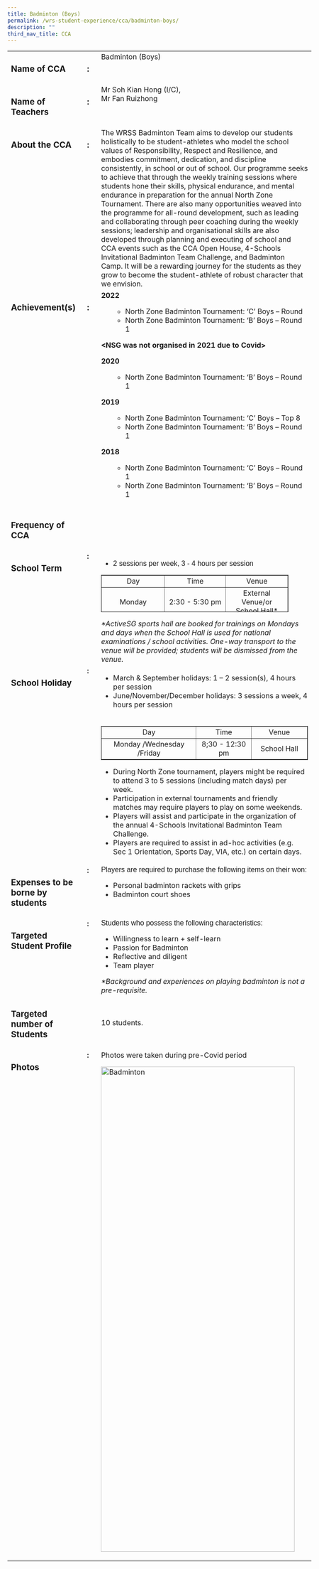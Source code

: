 ```yaml
---
title: Badminton (Boys)
permalink: /wrs-student-experience/cca/badminton-boys/
description: ""
third_nav_title: CCA
---
```

<table style="width: 686px;">
<tbody>
<tr>
<td style="width: 160.444px;" valign="top">
<h3>Name of CCA</h3>
</td>
<td style="width: 21.7778px;" valign="top">
<h3>:</h3>
</td>
<td style="width: 482.222px;" valign="top">Badminton (Boys)</td>
</tr>
<tr>
<td style="width: 160.444px;" valign="top">
<h3>Name of Teachers</h3>
</td>
<td style="width: 21.7778px;" valign="top">
<h3>:</h3>
</td>
<td style="width: 482.222px;" valign="top">Mr Soh Kian Hong (I/C),<br>
Mr Fan Ruizhong</td>
</tr>
<tr>
<td style="width: 160.444px;" valign="top">
<h3>About the CCA</h3>
</td>
<td style="width: 21.7778px;" valign="top">
<h3>:</h3>
</td>
<td style="width: 482.222px;" valign="top">The WRSS Badminton Team aims to develop our students holistically to be student-athletes who model the school values of Responsibility, Respect and Resilience, and embodies commitment, dedication, and discipline consistently, in school or out of school.
Our programme seeks to achieve that through the weekly training sessions where students hone their skills, physical endurance, and mental endurance in preparation for the annual North Zone Tournament. There are also many opportunities weaved into the programme for all-round development, such as leading and collaborating through peer coaching during the weekly sessions; leadership and organisational skills are also developed through planning and executing of school and CCA events such as the CCA Open House, 4-Schools Invitational Badminton Team Challenge, and Badminton Camp.
It will be a rewarding journey for the students as they grow to become the student-athlete of robust character that we envision.</td>
</tr>
<tr>
<td style="width: 160.444px;" valign="top">
<h3>Achievement(s)</h3>
</td>
<td style="width: 21.7778px;" valign="top">
<h3>:</h3>
</td>
<td style="width: 482.222px;" valign="top"><b>2022</b>
<ul>
 	<li style="list-style-type: none;">
<ul>
 	<li style="font-weight: 400;" aria-level="1"><span style="font-weight: 400;">North Zone Badminton Tournament: ‘C’ Boys – Round</span></li>
 	<li style="font-weight: 400;" aria-level="1"><span style="font-weight: 400;">North Zone Badminton Tournament: ‘B’ Boys – Round 1</span></li>
</ul>
</li>
</ul>
<ul>
 	<li style="list-style-type: none;"></li>
</ul>
<b>&lt;NSG was not organised in 2021 due to Covid&gt;</b>

<b>2020</b>
<ul>
 	<li style="list-style-type: none;">
<ul>
 	<li>North Zone Badminton Tournament: ‘B’ Boys – Round 1</li>
</ul>
</li>
</ul>
<b>2019</b>
<ul>
 	<li style="list-style-type: none;">
<ul>
 	<li>North Zone Badminton Tournament: ‘C’ Boys – Top 8</li>
 	<li>North Zone Badminton Tournament: ‘B’ Boys – Round 1</li>
</ul>
</li>
</ul>
<b>2018</b>
<ul>
 	<li style="list-style-type: none;">
<ul>
 	<li>North Zone Badminton Tournament: ‘C’ Boys – Round 1</li>
 	<li>North Zone Badminton Tournament: ‘B’ Boys – Round 1</li>
</ul>
</li>
</ul>
</td>
</tr>
<tr>
<td style="width: 160.444px;" valign="top">
<h3>Frequency of CCA</h3>
</td>
<td style="width: 21.7778px;" valign="top"></td>
<td style="width: 482.222px;" valign="top"></td>
</tr>
<tr>
<td style="width: 160.444px;" valign="top"><b><b>
</b></b>
<h3>School Term</h3>
</td>
<td style="width: 21.7778px;" valign="top"><b>
:
</b></td>
<td style="width: 482.222px;" valign="top">
<ul style="list-style-type: disc;">
 	<li><span style="font-family: 'trebuchet ms', geneva, sans-serif;">2 sessions per week, 3 - 4 hours per session</span></li>
</ul>
<table style="border-collapse: collapse; width: 90.6639%; height: 84px;" border="1">
<tbody>
<tr style="height: 23px;">
<td style="width: 33.7738%; text-align: center; height: 23px;">Day</td>
<td style="width: 32.8928%; text-align: center; height: 23px;">Time</td>
<td style="width: 33.3333%; text-align: center; height: 23px;">Venue</td>
</tr>
<tr style="height: 23px;">
<td style="width: 33.7738%; text-align: center; height: 23px;">Monday</td>
<td style="width: 32.8928%; text-align: center; height: 23px;">2:30 - 5:30 pm</td>
<td style="width: 33.3333%; text-align: center; height: 23px;">External Venue/or School Hall*</td>
</tr>
<tr style="height: 23px;">
<td style="width: 33.7738%; text-align: center; height: 23px;">Friday</td>
<td style="width: 32.8928%; text-align: center; height: 23px;">1:30 - 5:00 pm</td>
<td style="width: 33.3333%; text-align: center; height: 23px;">External Venue/or School Hall*</td>
</tr>
</tbody>
</table>
<em>*ActiveSG sports hall are booked for trainings on Mondays and days when the School Hall is used for national examinations / school activities. One-way transport to the venue will be provided; students will be dismissed from the venue.</em></td>
</tr>
<tr>
<td style="width: 160.444px;" valign="top"><b><b>
</b></b>
<h3>School Holiday</h3>
</td>
<td style="width: 21.7778px;" valign="top"><b>
:
</b></td>
<td style="width: 482.222px;" valign="top">
<ul style="list-style-type: disc;">
 	<li>March &amp; September holidays: 1 – 2 session(s), 4 hours per session</li>
 	<li>June/November/December holidays: 3 sessions a week, 4 hours per session</li>
</ul>
</td>
</tr>
<tr>
<td style="width: 160.444px;" valign="top"></td>
<td style="width: 21.7778px;" valign="top"></td>
<td style="width: 482.222px;" valign="top">
<table style="font-family: inherit; font-size: inherit; border-collapse: collapse; width: 100%;" border="1">
<tbody>
<tr>
<td style="width: 45.9627%; text-align: center;">Day</td>
<td style="width: 26.9151%; text-align: center;">Time</td>
<td style="width: 27.1221%; text-align: center;">Venue</td>
</tr>
<tr>
<td style="width: 45.9627%; text-align: center;">Monday /Wednesday /Friday</td>
<td style="width: 26.9151%; text-align: center;">8;30 - 12:30 pm</td>
<td style="width: 27.1221%; text-align: center;">School Hall</td>
</tr>
</tbody>
</table>
<ul style="list-style-type: disc;">
 	<li>During North Zone tournament, players might be required to attend 3 to 5 sessions (including match days) per week.</li>
 	<li>Participation in external tournaments and friendly matches may require players to play on some weekends.</li>
 	<li>Players will assist and participate in the organization of the annual 4-Schools Invitational Badminton Team Challenge.</li>
 	<li>Players are required to assist in ad-hoc activities (e.g. Sec 1 Orientation, Sports Day, VIA, etc.) on certain days.</li>
</ul>
</td>
</tr>
<tr>
<td style="width: 160.444px;" valign="top">
<h3>Expenses to be borne by students</h3>
</td>
<td style="width: 21.7778px;" valign="top"><b>
:
</b></td>
<td style="width: 482.222px;" valign="top"><b>
</b><span style="font-family: 'trebuchet ms', geneva, sans-serif;">Players are required to purchase the following items on their won:</span>
<ul style="list-style-type: disc;">
 	<li>Personal badminton rackets with grips</li>
 	<li>Badminton court shoes</li>
</ul>
</td>
</tr>
<tr>
<td style="width: 160.444px;" valign="top">
<h3>Targeted Student Profile</h3>
</td>
<td style="width: 21.7778px;" valign="top"><b>
:
</b></td>
<td style="width: 482.222px;" valign="top"><b>
</b><span style="font-family: 'trebuchet ms', geneva, sans-serif;">Students who possess the following characteristics:</span>
<ul style="list-style-type: disc;">
 	<li>Willingness to learn<span style="font-weight: 400;">&nbsp;+ </span><span style="font-weight: 400;">self-learn</span></li>
 	<li style="font-weight: 400;" aria-level="1"><span style="font-weight: 400;">Passion for Badminton</span></li>
 	<li style="font-weight: 400;" aria-level="1"><span style="font-weight: 400;">Reflective and diligent</span></li>
 	<li style="font-weight: 400;" aria-level="1"><span style="font-weight: 400;">Team player </span></li>
</ul>
<em>*Background and experiences on playing badminton is not a </em>
<em>pre-requisite.</em></td>
</tr>
<tr>
<td style="width: 160.444px;">
<h3>Targeted number of Students</h3>
</td>
<td style="width: 21.7778px;"><b>&nbsp;</b></td>
<td style="width: 482.222px;"><b><span style="font-weight: 400;">10 students.</span></b></td>
</tr>
<tr>
<td style="width: 160.444px;" valign="top">
<h3>Photos</h3>
</td>
<td style="width: 21.7778px;" valign="top"><b>
:
</b></td>
<td style="width: 482.222px;" valign="top">Photos were taken during pre-Covid period

<img class="wp-image-9006 " src="https://woodlandsringsec-moe-edu-sg-admin.cwp.sg/wp-content/uploads/2022/01/Badminton-399x1024.jpg" alt="Badminton" width="437" height="1092"></td>
</tr>
</tbody>
</table>
